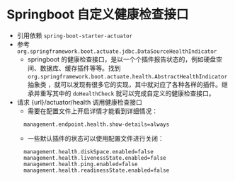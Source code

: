 # Springboot 自定义健康检查接口

- 引用依赖 `spring-boot-starter-actuator`
- 参考 `org.springframework.boot.actuate.jdbc.DataSourceHealthIndicator`
  - springboot 的健康检查接口，是以一个个插件报告状态的，例如硬盘空间、数据库、缓存插件等等。找到 `org.springframework.boot.actuate.health.AbstractHealthIndicator` 抽象类
  ，就可以发现有很多它的实现，其中就对应了各种各样的插件。继承并重写其中的 `doHealthCheck` 就可以完成自定义的健康检查接口。
- 请求 {url}/actuator/health 调用健康检查接口
  - 需要在配置文件上开启详情才能看到详细情况：
  ```properties
    management.endpoint.health.show-details=always
  ```
  - 一些默认插件的状态可以使用配置文件进行关闭：
  ```properties
    management.health.diskSpace.enabled=false
    management.health.livenessState.enabled=false
    management.health.ping.enabled=false
    management.health.readinessState.enabled=false
  ```